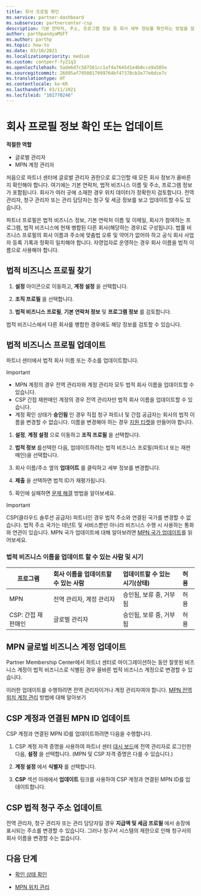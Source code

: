 ```yaml
---
title: 회사 프로필 확인
ms.service: partner-dashboard
ms.subservice: partnercenter-csp
description: 기본 연락처, 주소, 프로그램 정보 등 회사 세부 정보를 확인하는 방법을 알아봅니다. 또한 법률 및 청구 주소를 업데이트할 수 있습니다.
author: parthpandyaMSFT
ms.author: parthp
ms.topic: how-to
ms.date: 03/10/2021
ms.localizationpriority: medium
ms.custom: contperf-fy21q3
ms.openlocfilehash: 5ade6d7c587561cc1af4a7645d1e4b0cce9a505e
ms.sourcegitcommit: 26095af7950817099764bf47370cb3e77e0dce7c
ms.translationtype: HT
ms.contentlocale: ko-KR
ms.lasthandoff: 03/11/2021
ms.locfileid: "102770246"
---
```

# <a name="verify-or-update-your-company-profile-information"></a>회사 프로필 정보 확인 또는 업데이트 

**적절한 역할**

- 글로벌 관리자
- MPN 계정 관리자

처음으로 파트너 센터에 글로벌 관리자 권한으로 로그인할 때 모든 회사 정보가 올바른지 확인해야 합니다. 여기에는 기본 연락처, 법적 비즈니스 이름 및 주소, 프로그램 정보가 포함됩니다. 회사가 여러 곳에 소재한 경우 위치 데이터가 정확한지 검토합니다. 전역 관리자, 청구 관리자 또는 관리 담당자는 청구 및 세금 정보를 보고 업데이트할 수도 있습니다.

파트너 프로필은 법적 비즈니스 정보, 기본 연락처 이름 및 이메일, 회사가 참여하는 프로그램, 법적 비즈니스에 현재 병합된 다른 회사(해당하는 경우)로 구성됩니다. 법률 비즈니스 프로필의 회사 이름과 주소에 맞춤법 오류 및 약어가 없어야 하고 공식 회사 사업자 등록 기록과 정확히 일치해야 합니다. 자영업자로 운영하는 경우 회사 이름을 법적 이름으로 사용해야 합니다.


## <a name="locate-the-legal-business-profile"></a>법적 비즈니스 프로필 찾기

1. **설정** 아이콘으로 이동하고, **계정 설정** 을 선택합니다.
 
1. **조직 프로필** 을 선택합니다. 

2. **법적 비즈니스 프로필**, **기본 연락처 정보** 및 **프로그램 정보** 를 검토합니다.

법적 비즈니스에서 다른 회사를 병합한 경우에도 해당 정보를 검토할 수 있습니다. 

## <a name="update-your-legal-business-profile"></a>법적 비즈니스 프로필 업데이트 

파트너 센터에서 법적 회사 이름 또는 주소를 업데이트합니다.

>[!Important]
>- MPN 계정의 경우 전역 관리자와 계정 관리자 모두 법적 회사 이름을 업데이트할 수 있습니다.
>- CSP 간접 재판매인 계정의 경우 전역 관리자만 법적 회사 이름을 업데이트할 수 있습니다. 
>- 계정 확인 상태가 **승인됨** 인 경우 직접 청구 파트너 및 간접 공급자는 회사의 법적 이름을 변경할 수 없습니다. 이름을 변경해야 하는 경우 [지원 티켓](https://partner.microsoft.com/dashboard/support/servicerequests/create?stage=2&topicid=eb74583c-61b3-2124-bffc-00920e0ae772)을 만들어야 합니다.



1. **설정**, **계정 설정** 으로 이동하고 **조직 프로필** 을 선택합니다.

2. **법적 정보** 를선택한 다음, 업데이트하려는 법적 비즈니스 프로필(파트너 또는 재판매인)을 선택합니다.

1. 회사 이름/주소 옆의 **업데이트** 를 클릭하고 세부 정보를 변경합니다.
 
1. **제출** 을 선택하면 법적 ID가 재평가됩니다.

1. 확인에 실패하면 [문제 해결](verification-responses.md) 방법을 알아보세요.

>[!Important]
>CSP(클라우드 솔루션 공급자) 파트너인 경우 법적 주소와 연결된 국가를 변경할 수 없습니다. 법적 주소 국가는 테넌트 및 서비스뿐만 아니라 비즈니스 수행 시 사용하는 통화와 연관이 있습니다. MPN 국가 업데이트에 대해 알아보려면 [MPN 국가 업데이트](manage-locations.md#change-country-of-partner-global-account)를 읽어보세요.


### <a name="who-can-update-legal-business-name-and-when"></a>법적 비즈니스 이름을 업데이트 할 수 있는 사람 및 시기

|**프로그램**|**회사 이름을 업데이트할 수 있는 사람**|**업데이트할 수 있는 시기(상태)**|**허용**|
|---------------------|:-------------------------------|:------------|:-----------------|
MPN|전역 관리자, 계정 관리자|승인됨, 보류 중, 거부됨| 허용|
|CSP: 간접 재판매인|글로벌 관리자|승인됨, 보류 중, 거부됨| 허용|


## <a name="update-your-mpn-global-business-account"></a>MPN 글로벌 비즈니스 계정 업데이트

Partner Membership Center에서 파트너 센터로 마이그레이션하는 동안 잘못된 비즈니스 계정이 법적 비즈니스로 식별된 경우 올바른 법적 비즈니스 계정으로 변경할 수 있습니다.

이러한 업데이트를 수행하려면 전역 관리자이거나 계정 관리자여야 합니다. [MPN 전역 위치 계정 관리](manage-locations.md) 방법에 대해 알아보기


## <a name="update-your-mpn-id-associated-with-your-csp-account"></a>CSP 계정과 연결된 MPN ID 업데이트

CSP 계정과 연결된 MPN ID를 업데이트하려면 다음을 수행합니다.

1. CSP 계정 자격 증명을 사용하여 파트너 센터 [대시 보드](https://partner.microsoft.com/dashboard/home)에 전역 관리자로 로그인한 다음, **설정** 을 선택합니다. (MPN 및 CSP 자격 증명은 다를 수 있습니다.)
 
1. **계정 설정** 에서 **식별자** 를 선택합니다.

1. **CSP** 섹션 아래에서 **업데이트** 링크를 사용하여 CSP 계정과 연결된 MPN ID를 업데이트합니다. 


## <a name="update-your-csp-legal-billing-address"></a>CSP 법적 청구 주소 업데이트

전역 관리자, 청구 관리자 또는 관리 담당자일 경우 **지급액 및 세금 프로필** 에서 송장에 표시되는 주소를 변경할 수 있습니다. 그러나 청구서 시스템의 제한으로 인해 청구서의 회사 이름을 변경할 수는 없습니다.


## <a name="next-steps"></a>다음 단계

- [확인 상태 확인](verification-responses.md)

- [MPN 위치 관리](manage-locations.md)
